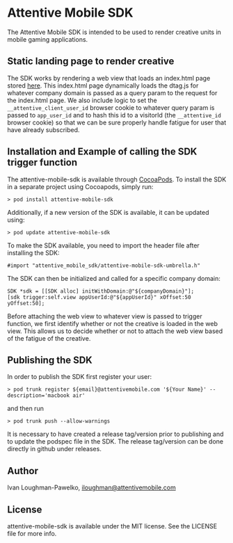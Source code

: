 # Attentive Mobile SDK

The Attentive Mobile SDK is intended to be used to render creative units in mobile gaming applications.

## Static landing page to render creative

The SDK works by rendering a web view that loads an index.html page stored [here](https://s3.console.aws.amazon.com/s3/object/attn.tv?prefix=mobile-gaming%2Findex.html&region=us-east-1#). This index.html page dynamically loads the dtag.js for whatever company domain is passed as a query param to the request for the index.html page. We also include logic to set the `__attentive_client_user_id` browser cookie to whatever query param is passed to `app_user_id` and to hash this id to a visitorId (the `__attentive_id` browser cookie) so that we can be sure properly handle fatigue for user that have already subscribed.

## Installation and Example of calling the SDK trigger function

The attentive-mobile-sdk is available through [CocoaPods](https://cocoapods.org). To install the SDK in a separate project using Cocoapods, simply run:

```
> pod install attentive-mobile-sdk
```

Additionally, if a new version of the SDK is available, it can be updated using:

```
> pod update attentive-mobile-sdk
```

To make the SDK available, you need to import the header file after installing the SDK:

```
#import "attentive_mobile_sdk/attentive-mobile-sdk-umbrella.h"
```

The SDK can then be initialized and called for a specific company domain:

```
SDK *sdk = [[SDK alloc] initWithDomain:@"${companyDomain}"];
[sdk trigger:self.view appUserId:@"${appUserId}" xOffset:50 yOffset:50];
```

Before attaching the web view to whatever view is passed to trigger function, we first identify whether or not the creative is loaded in the web view. This allows us to decide whether or not to attach the web view based of the fatigue of the creative.

## Publishing the SDK 

In order to publish the SDK first register your user:

```
> pod trunk register ${email}@attentivemobile.com '${Your Name}' --description='macbook air'
```

and then run

```
> pod trunk push --allow-warnings
```

It is necessary to have created a release tag/version prior to publishing and to update the podspec file in the SDK. The release tag/version can be done directly in github under releases. 

## Author

Ivan Loughman-Pawelko, iloughman@attentivemobile.com

## License

attentive-mobile-sdk is available under the MIT license. See the LICENSE file for more info.


